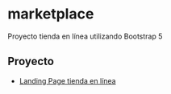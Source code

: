 # marketplace

Proyecto tienda en línea utilizando Bootstrap 5

## Proyecto

- [Landing Page tienda en línea](https://cristianramirez5.github.io/marketplace)



